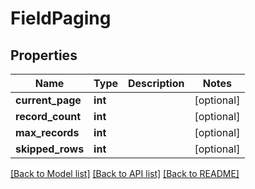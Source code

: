 # FieldPaging

## Properties
Name | Type | Description | Notes
------------ | ------------- | ------------- | -------------
**current_page** | **int** |  | [optional] 
**record_count** | **int** |  | [optional] 
**max_records** | **int** |  | [optional] 
**skipped_rows** | **int** |  | [optional] 

[[Back to Model list]](../README.md#documentation-for-models) [[Back to API list]](../README.md#documentation-for-api-endpoints) [[Back to README]](../README.md)


